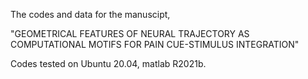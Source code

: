 The codes and data for the manuscipt,


"GEOMETRICAL FEATURES OF NEURAL TRAJECTORY AS COMPUTATIONAL MOTIFS FOR PAIN CUE-STIMULUS INTEGRATION"

Codes tested on Ubuntu 20.04, matlab R2021b.



